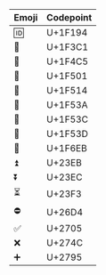 <!-- placeholder to force blank line before included text -->

| Emoji | Codepoint |
| ----- | ----- |
| 🆔 | U+1F194 |
| 🏁 | U+1F3C1 |
| 📅 | U+1F4C5 |
| 🔁 | U+1F501 |
| 🔔 | U+1F514 |
| 🔺 | U+1F53A |
| 🔼 | U+1F53C |
| 🔽 | U+1F53D |
| 🛫 | U+1F6EB |
| ⏫ | U+23EB |
| ⏬ | U+23EC |
| ⏳ | U+23F3 |
| ⛔ | U+26D4 |
| ✅ | U+2705 |
| ❌ | U+274C |
| ➕ | U+2795 |


<!-- placeholder to force blank line after included text -->
